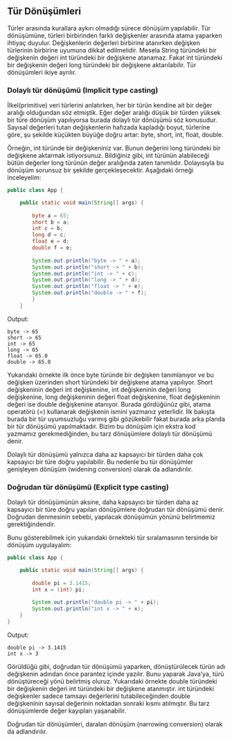 ## Tür Dönüşümleri

Türler arasında kurallara aykırı olmadığı sürece dönüşüm yapılabilir. Tür dönüşümüne, türleri birbirinden farklı değişkenler arasında atama yaparken ihtiyaç duyulur. Değişkenlerin değerleri birbirine atanırken değişken türlerinin birbirine uyumuna dikkat edilmelidir. Mesela String türündeki bir değişkenin değeri int türündeki bir değişkene atanamaz. Fakat int türündeki bir değişkenin değeri long türündeki bir değişkene aktarılabilir. Tür dönüşümleri ikiye ayrılır.

### Dolaylı tür dönüşümü (Implicit type casting)

İlkel(primitive) veri türlerini anlatırken, her bir türün kendine ait bir değer aralığı olduğundan söz etmiştik. Eğer değer aralığı düşük bir türden yüksek bir türe dönüşüm yapılıyorsa burada dolaylı tür dönüşümü söz konusudur. Sayısal değerleri tutan değişkenlerin hafızada kapladığı boyut, türlerine göre, şu şekilde küçükten büyüğe doğru artar: byte, short, int, float, double.

Örneğin, int türünde bir değişkeniniz var. Bunun değerini long türündeki bir değişkene aktarmak istiyorsunuz. Bildiğiniz gibi, int türünün alabileceği bütün değerler long türünün değer aralığında zaten tanımlıdır. Dolayısıyla bu dönüşüm sorunsuz bir şekilde gerçekleşecektir. Aşağıdaki örneği inceleyelim:

```java
public class App {

	public static void main(String[] args) {
		
		byte a = 65;
		short b = a;
		int c = b;
		long d = c;
		float e = d;
		double f = e;
		
		System.out.println("byte -> " + a);
		System.out.println("short -> " + b);
		System.out.println("int -> " + c);
		System.out.println("long -> " + d);
		System.out.println("float -> " + e);
		System.out.println("double -> " + f);
		}
	}
```

Output:

```
byte -> 65
short -> 65
int -> 65
long -> 65
float -> 65.0
double -> 65.0
```

Yukarıdaki örnekte ilk önce byte türünde bir değişken tanımlanıyor ve bu değişken üzerinden short türündeki bir değişkene atama yapılıyor. Short değişkeninin değeri int değişkenine, int değişkeninin değeri long değişkenine, long değişkeninin değeri float değişkenine, float değişkeninin değeri ise double değişkenine atanıyor. Burada gördüğünüz gibi, atama operatörü (=) kullanarak değişkenin ismini yazmanız yeterlidir. İlk bakışta burada bir tür uyumsuzluğu varmış gibi gözükebilir fakat burada arka planda bir tür dönüşümü yapılmaktadır. Bizim bu dönüşüm için ekstra kod yazmamız gerekmediğinden, bu tarz dönüşümlere dolaylı tür dönüşümü denir.

Dolaylı tür dönüşümü yalnızca daha az kapsayıcı bir türden daha çok kapsayıcı bir türe doğru yapılabilir. Bu nedenle bu tür dönüşümler genişleyen dönüşüm (widening conversion) olarak da adlandırılır.

### Doğrudan tür dönüşümü (Explicit type casting)

Dolaylı tür dönüşümünün aksine, daha kapsayıcı bir türden daha az kapsayıcı bir türe doğru yapılan dönüşümlere doğrudan tür dönüşümü denir. Doğrudan denmesinin sebebi, yapılacak dönüşümün yönünü belirtmemiz gerektiğindendir.

Bunu gösterebilmek için yukarıdaki örnekteki tür sıralamasının tersinde bir dönüşüm uygulayalım:

```java
public class App {

	public static void main(String[] args) {
		
		double pi = 3.1415;
		int x = (int) pi;
		
		System.out.println("double pi -> " + pi);
		System.out.println("int x -> " + x);
	}
}
```

Output:

```
double pi -> 3.1415
int x -> 3
```

Görüldüğü gibi, doğrudan tür dönüşümü yaparken, dönüştürülecek türün adı değişkenin adından önce parantez içinde yazılır. Bunu yaparak Java’ya, türü dönüştüreceği yönü belirtmiş oluruz. Yukarıdaki örnekte double türündeki bir değişkenin değeri int türündeki bir değişkene atanmıştır. int türündeki değişkenler sadece tamsayı değerlerini tutabileceğinden double değişkeninin sayısal değerinin noktadan sonraki kısmı atılmıştır. Bu tarz dönüşümlerde değer kayıpları yaşanabilir.

Doğrudan tür dönüşümleri, daralan dönüşüm (narrowing conversion) olarak da adlandırılır.